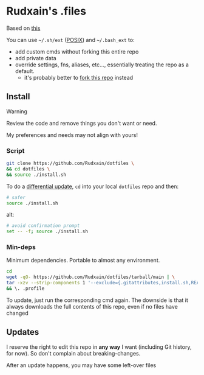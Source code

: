 # Rudxain's .files
Based on [this](https://github.com/mathiasbynens/dotfiles)

You can use `~/.sh/ext` ([POSIX](https://pubs.opengroup.org/onlinepubs/9799919799/utilities/V3_chap02.html)) and `~/.bash_ext` to:
- add custom cmds without forking this entire repo
- add private data
- override settings, fns, aliases, etc..., essentially treating the repo as a default.
	- it's probably better to [fork this repo](https://github.com/Rudxain/dotfiles/fork) instead

## Install
> [!warning]
> Review the code and remove things you don't want or need.
>
> My preferences and needs may not align with yours!

### Script
```bash
git clone https://github.com/Rudxain/dotfiles \
&& cd dotfiles \
&& source ./install.sh
```

To do a [differential update](https://en.wikipedia.org/wiki/Incremental_backup), `cd` into your local `dotfiles` repo and then:
```bash
# safer
source ./install.sh
```
alt:
```bash
# avoid confirmation prompt
set -- -f; source ./install.sh
```

### Min-deps
Minimum dependencies. Portable to almost any environment.

```sh
cd
wget -qO- https://github.com/Rudxain/dotfiles/tarball/main | \
tar -xzv --strip-components 1 '--exclude={.gitattributes,install.sh,README*,LICENSE}' \
&& \. .profile
```

To update, just run the corresponding cmd again. The downside is that it always downloads the full contents of this repo, even if no files have changed

## Updates
I reserve the right to edit this repo in **any way** I want (including Git history, for now). So don't complain about breaking-changes.

After an update happens, you may have some left-over files
